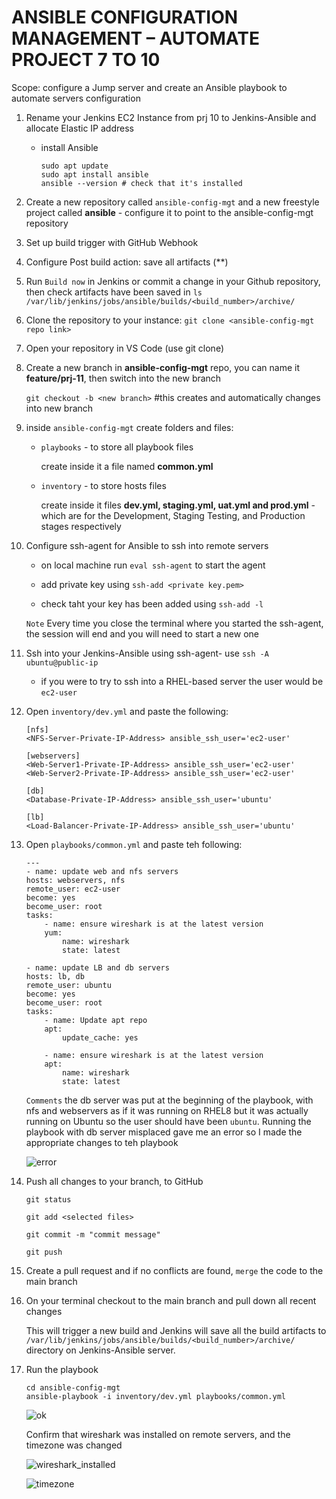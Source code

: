 # ANSIBLE CONFIGURATION MANAGEMENT – AUTOMATE PROJECT 7 TO 10

Scope: configure a Jump server and create an Ansible playbook to automate servers configuration

1. Rename your Jenkins EC2 Instance from prj 10 to Jenkins-Ansible and allocate Elastic IP address

    - install Ansible 

        ```
        sudo apt update
        sudo apt install ansible
        ansible --version # check that it's installed
        ```

2. Create a new repository called `ansible-config-mgt` and a new freestyle project called **ansible** - configure it to point to the ansible-config-mgt repository

3. Set up build trigger with GitHub Webhook 

4. Configure Post build action: save all artifacts (**) 

5. Run `Build now` in Jenkins or commit a change in your Github repository, then check artifacts have been saved in `ls /var/lib/jenkins/jobs/ansible/builds/<build_number>/archive/`

6. Clone the repository to your instance: `git clone <ansible-config-mgt repo link>` 

7. Open your repository in VS Code (use git clone)

8. Create a new branch in **ansible-config-mgt** repo, you can name it **feature/prj-11**, then switch into the new branch  

    `git checkout -b <new branch>` #this creates and automatically changes into new branch

9. inside `ansible-config-mgt` create folders and files:

    - `playbooks` - to store all playbook files

        create inside it a file named **common.yml**

    - `inventory` - to store hosts files

        create inside it files **dev.yml, staging.yml, uat.yml and prod.yml** - which are for the Development, Staging Testing, and Production stages respectively

10. Configure ssh-agent for Ansible to ssh into remote servers

    - on local machine run `eval ssh-agent` to start the agent

    - add private key using `ssh-add <private key.pem>`

    - check taht your key has been added using `ssh-add -l`

    `Note` Every time you close the terminal where you started the ssh-agent, the session will end and you will need to start a new one

11. Ssh into your Jenkins-Ansible using ssh-agent- use `ssh -A ubuntu@public-ip` 

    - if you were to try to ssh into a RHEL-based server the user would be `ec2-user`

12. Open `inventory/dev.yml` and paste the following:

    ```
    [nfs]
    <NFS-Server-Private-IP-Address> ansible_ssh_user='ec2-user'

    [webservers]
    <Web-Server1-Private-IP-Address> ansible_ssh_user='ec2-user'
    <Web-Server2-Private-IP-Address> ansible_ssh_user='ec2-user'

    [db]
    <Database-Private-IP-Address> ansible_ssh_user='ubuntu' 

    [lb]
    <Load-Balancer-Private-IP-Address> ansible_ssh_user='ubuntu'
    ```
13. Open `playbooks/common.yml` and paste teh following:

    ```
    ---
    - name: update web and nfs servers
    hosts: webservers, nfs
    remote_user: ec2-user
    become: yes
    become_user: root
    tasks:
        - name: ensure wireshark is at the latest version
        yum:
            name: wireshark
            state: latest

    - name: update LB and db servers
    hosts: lb, db
    remote_user: ubuntu
    become: yes
    become_user: root
    tasks:
        - name: Update apt repo
        apt: 
            update_cache: yes

        - name: ensure wireshark is at the latest version
        apt:
            name: wireshark
            state: latest
    ```

    `Comments` the db server was put at the beginning of the playbook, with nfs and webservers as if it was running on RHEL8 but it was actually running on Ubuntu so the user should have been `ubuntu`. Running the playbook with db server misplaced gave me an error so I made the appropriate changes to teh playbook

    ![error](./screenshots_11/playbook_error.png)

14. Push all changes to your branch, to GitHub

    ```
    git status

    git add <selected files>

    git commit -m "commit message"

    git push
    ```

15. Create a pull request and if no conflicts are found, `merge` the code to the main branch

16. On your terminal checkout to the main branch and pull down all recent changes

    This will trigger a new build and Jenkins will save all the build artifacts to `/var/lib/jenkins/jobs/ansible/builds/<build_number>/archive/` directory on Jenkins-Ansible server.

17. Run the playbook

    ```
    cd ansible-config-mgt
    ansible-playbook -i inventory/dev.yml playbooks/common.yml
    ```
    ![ok](./screenshots_11/run_ok.png)

    Confirm that wireshark was installed on remote servers, and the timezone was changed

    ![wireshark_installed](./screenshots_11/wireshark_version.png)

    ![timezone](./screenshots_11/timezone.png)
